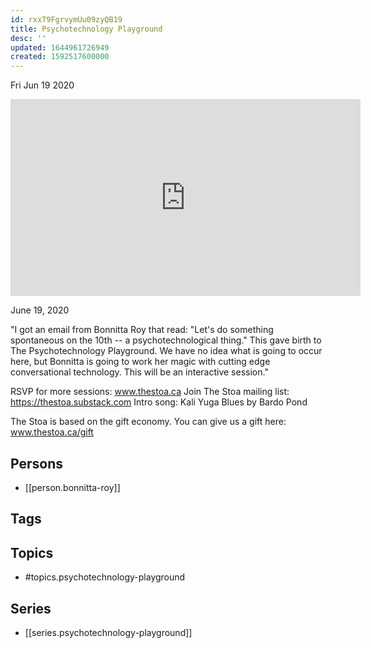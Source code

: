 ```yaml
---
id: rxxT9FgrvymUu09zyQB19
title: Psychotechnology Playground
desc: ''
updated: 1644961726949
created: 1592517600000
---
```





Fri Jun 19 2020

<iframe width="560" height="315" src="https://www.youtube.com/embed/QrUSPekFyRw" title="Psychotechnology Playground w/ Bonnitta Roy (June 19, 2020)" frameborder="0" allow="accelerometer; autoplay; clipboard-write; encrypted-media; gyroscope; picture-in-picture" allowfullscreen ></iframe>

June 19, 2020

"I got an email from Bonnitta Roy that read: "Let's do something spontaneous on the 10th -- a psychotechnological thing." This gave birth to The Psychotechnology Playground. We have no idea what is going to occur here, but Bonnitta is going to work her magic with cutting edge conversational technology. This will be an interactive session."

RSVP for more sessions: www.thestoa.ca
Join The Stoa mailing list: https://thestoa.substack.com
Intro song: Kali Yuga Blues by Bardo Pond

The Stoa is based on the gift economy. You can give us a gift here: www.thestoa.ca/gift

## Persons

- [[person.bonnitta-roy]]

## Tags



## Topics

- #topics.psychotechnology-playground

## Series

- [[series.psychotechnology-playground]]

